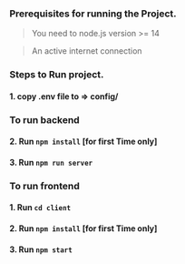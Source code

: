 ### Prerequisites for running the Project.

> You need to node.js version >= 14

> An active internet connection

### Steps to Run project.

#### 1. copy .env file to => config/
### To run backend
#### 2. Run `npm install` [for first Time only]
#### 3. Run `npm run server`
### To run frontend
#### 1. Run `cd client`
#### 2. Run `npm install` [for first Time only]
#### 3. Run `npm start`